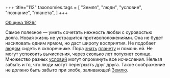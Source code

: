 +++
title="112"
taxonomies.tags = [
 "Земля",
 "люди",
 "условие",
 "познание",
 "планета",
]
+++

[Община 1926г](/agni/1926)

Самое полезное — уметь сочетать нежность любви с суровостью долга. Новая жизнь не устрашится противоположениями. Она не будет насиловать одним ярмом, но даст широту восприятия. Не подобает [людям](/tags/люди) сидеть в скворечнике. Пора [знать](/tags/познание) [планету](/tags/планета) и помочь ей. Не могут успокоить вычисления, через сколько лет потухнет солнце. Множество разных [условий](/tags/условие) могут опрокинуть все исчисления. Нельзя забыть и то, что люди могут перегрызть друг друга. Такое соображение не должно быть забыто при злобе, заливающей [Землю](/tags/Земля).   


